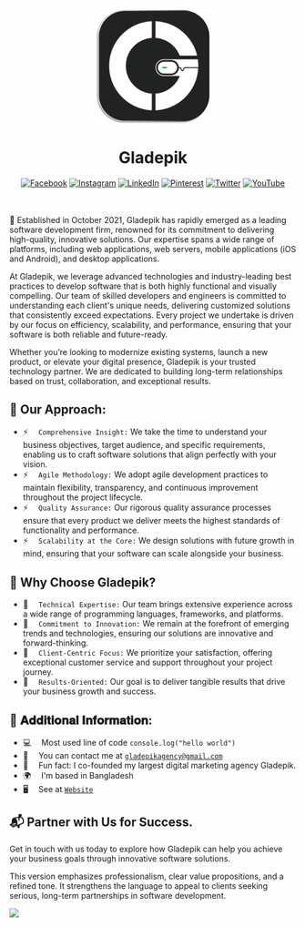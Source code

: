 
 <p align="center">
  <img src="2024gladepik.svg" width="40%" alt="Gladepik"> 
</p>

<h1 align="center">Gladepik</h1>

<div align="center">
  <a href="https://facebook.com/gladepik" target="_blank"><img src="https://img.shields.io/badge/Facebook-%231877F2.svg?logo=Facebook&logoColor=white" alt="Facebook"></a>
  <a href="https://instagram.com/gladepik" target="_blank"><img src="https://img.shields.io/badge/Instagram-%23E4405F.svg?logo=Instagram&logoColor=white" alt="Instagram"></a>
  <a href="https://linkedin.com/in/gladepik" target="_blank"><img src="https://img.shields.io/badge/LinkedIn-%230077B5.svg?logo=linkedin&logoColor=white" alt="LinkedIn"></a>
  <a href="https://pinterest.com/gladepik" target="_blank"><img src="https://img.shields.io/badge/Pinterest-%23E60023.svg?logo=Pinterest&logoColor=white" alt="Pinterest"></a>
  <a href="https://twitter.com/gladepik" target="_blank"><img src="https://img.shields.io/badge/Twitter-%231DA1F2.svg?logo=Twitter&logoColor=white" alt="Twitter"></a>
  <a href="https://youtube.com/@gladepik" target="_blank"><img src="https://img.shields.io/badge/YouTube-%23FF0000.svg?logo=YouTube&logoColor=white" alt="YouTube"></a>
</div>

<br>
<br>


🔭 Established in October 2021, Gladepik has rapidly emerged as a leading software development firm, renowned for its commitment to delivering high-quality, innovative solutions. Our expertise spans a wide range of platforms, including web applications, web servers, mobile applications (iOS and Android), and desktop applications.

At Gladepik, we leverage advanced technologies and industry-leading best practices to develop software that is both highly functional and visually compelling. Our team of skilled developers and engineers is committed to understanding each client's unique needs, delivering customized solutions that consistently exceed expectations. Every project we undertake is driven by our focus on efficiency, scalability, and performance, ensuring that your software is both reliable and future-ready.

Whether you’re looking to modernize existing systems, launch a new product, or elevate your digital presence, Gladepik is your trusted technology partner. We are dedicated to building long-term relationships based on trust, collaboration, and exceptional results.

🚀 Our Approach:
------------------

* ⚡ &emsp;`Comprehensive Insight:` We take the time to understand your business objectives, target audience, and specific requirements, enabling us to craft software solutions that align perfectly with your vision.
* ⚡ &emsp;`Agile Methodology:` We adopt agile development practices to maintain flexibility, transparency, and continuous improvement throughout the project lifecycle.
* ⚡ &emsp;`Quality Assurance:` Our rigorous quality assurance processes ensure that every product we deliver meets the highest standards of functionality and performance.
* ⚡ &emsp;`Scalability at the Core:` We design solutions with future growth in mind, ensuring that your software can scale alongside your business.

🤝 Why Choose Gladepik?
--------------------------

* 🌱 &emsp;`Technical Expertise:` Our team brings extensive experience across a wide range of programming languages, frameworks, and platforms.
* 🌱 &emsp;`Commitment to Innovation:` We remain at the forefront of emerging trends and technologies, ensuring our solutions are innovative and forward-thinking.
* 🌱 &emsp;`Client-Centric Focus:` We prioritize your satisfaction, offering exceptional customer service and support throughout your project journey.
* 🌱 &emsp;`Results-Oriented:` Our goal is to deliver tangible results that drive your business growth and success.

🪪 𝐀𝐝𝐝𝐢𝐭𝐢𝐨𝐧𝐚𝐥 𝐈𝐧𝐟𝐨𝐫𝐦𝐚𝐭𝐢𝐨𝐧:
--------------------------------
* :computer: &emsp;Most used line of code `console.log("hello world")` <br/>
* :e-mail: &emsp;You can contact me at [`gladepikagency@gmail.com`](mailto:gladepikagency@gmail.com)<br/>
* 🏢 &emsp;Fun fact: I co-founded my largest digital marketing agency Gladepik.
* 🌍 &emsp;I'm based in Bangladesh
* 🖥️ &emsp;See at [`Website`](http://gladepik.com)

📬 Partner with Us for Success.
----------------------------

Get in touch with us today to explore how Gladepik can help you achieve your business goals through innovative software solutions.

This version emphasizes professionalism, clear value propositions, and a refined tone. It strengthens the language to appeal to clients seeking serious, long-term partnerships in software development.

 [![](https://visitcount.itsvg.in/api?id=gladepik&icon=2&color=1)](https://visitcount.itsvg.in)
